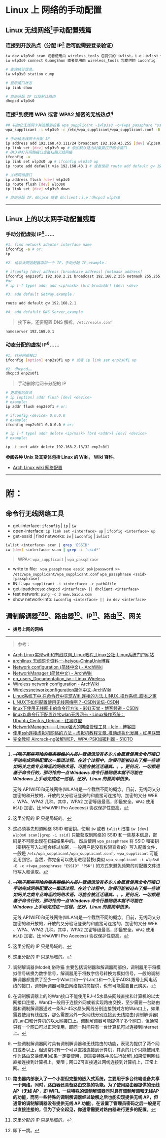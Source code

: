 <link href="../css/style.css" rel="stylesheet" type="text/css" />

# Linux 上 网络的手动配置

## Linux 无线网络[^wlan]手动配置残篇

### 连接到开放热点（分配 IP[^ip] 后可能需要登录验证）

```Bash
iw dev wlp3s0 scan 或者使用由 wireless_tools 包提供的 iwlist，i.e：iwlist wlp3s0 scan
iw wlp3s0 connect GuangShun 或者使用由 wireless_tools 包提供的 iwconfig

# 查询统计信息。
iw wlp3s0 station dump

# 显示接口状态
ip link show 

# 自动分配 IP 以及默认路由
dhcpcd wlp3s0
```

### 连接[^conn]到使用 WPA 或者 WPA2 加密的无线热点[^wlan]

```Bash
## 初始化无线网卡并连接到设备 wpa_supplicant -iwlp3s0 -c<(wpa_passphare "ssid" "psk") -B
wpa_supplicant -i wlp3s0 -c /etc/wpa_supplicant/wpa_supplicant.conf -B

# 手动给无线网卡分配 IP 
ip address add 192.168.43.111/24 broadcast 192.168.43.255 [dev] wlp3s0
ip link set [dev] wlp3s0 up # 添加默认路由时需要打开网卡接口
# 确认并打开网络接口准备扫描无线网络
ifconfig -a
ip link set wlp3s0 up # ifconfig wlp3s0 up
ip route add default via 192.168.43.1 # 或者使用 route add default gw 192.168.43.1

# 关闭网络接口
ip address flush [dev] wlp3s0 
ip route flush [dev] wlp3s0
ip link set [dev] wlp3s0 down 

# 自动分配 IP，dhcpcd 或者 dhclient；i.e：dhcpcd wlp3s0
```

--------------------

## Linux 上的以太网手动配置残篇

### 手动分配虚拟 IP[^ip]……

```Bash
#1. find network adapter interface name
ifconfig -a # or:
ip

#2. 给以太网适配器添加一个 IP，手动分配 IP,example：

# ifconfig [dev] address [broadcase address] [netmask address]
ifconfig enp2s0f1 192.168.2.21 broadcast 192.168.2.255 netmask 255.255.255.0 up
#or
# ip [-f type] addr add <ip/mask> [brd brodaddr] [dev] <dev>

#3. add default GetWay,example：

route add default gw 192.168.2.1

#4. add defafult DNS Server,example

```

> 接下来，还要配置 DNS 解析。`/etc/resolv.conf`

```config
nameserver 192.168.0.1
```

### 动态分配的虚拟 IP[^ip]……

```Bash
#1. 打开网络接口
ifconfig [option] enp2s0f1 up # 或者 ip link set enp2s0f1 up

#2. dhcpcd……
dhcpcd enp2s0f1
```

> 手动删除给网卡分配的 IP

```Bash
# 更常用的做法
# ip [option] addr flush [dev] <device>
# example:
ip addr flush enp2s0f1 # or:

# ifconfig <device> 0.0.0.0 
# example:
ifconfig enp2s0f1 0.0.0.0 # or:

# ip [-f type] addr delete <ip/mask> [brd <addr>] [dev] <device>
# example:

ip -f inet addr delete 192.168.2.13/32 enp2s0f1

```

**参阅各种 Unix 及其变体包括 Linux 的 Wiki， Wiki 百科。**

+ [Arch Linux wiki 网络配置][net_set]

------------------------

# 附：

##  命令行无线网络工具

+ get-interface: `ifconfig` | `ip` | `iw `
+ open-interface: `ip link set <interface> up` | `ifcofig <interface> up`
+ get-essid | find networks: `iw` | `iwconfig` | `iwlist`

```Bash
iwlist <interface> scan | grep 'ESSID'
iw [dev] <interface> scan | grep -i 'ssid*'
```

> WPA+: `wpa_supplicant` | `wpa_passphrase` 

+ write to file: ` wpa_passphrase essid psk|password >> /etc/wpa_supplicant/wpa_supplicant.conf` `wpa_passphrase <ssid> [passphrase]`
+ INIT: `wpa_supplicant -i <interface> -c path&file `
+ get-ipaddreess: `dhcpcd <interface> || dhclient <interface>`
+ test network:  `ping -c 3 www.baidu.com`
+ show network-info: `iwconfig <interface> || iw dev <interface> `

## **调制解调器[^model][^model_2][^model_3]、路由器[^router]、IP[^ip]、路由[^route]、网关**

+ **拨号上网的网络** 

----------------------

> 参考：

+ [Arch Linux实现wifi和有线联网_Linux教程_Linux公社-Linux系统门户网站](http://www.linuxidc.com/Linux/2016-11/137666.htm)
+ [archlinux 无线网卡资料一-heiyou-ChinaUnix博客](http://blog.chinaunix.net/uid-108863-id-136997.html)
+ [Network configuration (简体中文) - ArchWiki][network]
+ [NetworkManager (简体中文) - ArchWiki][nm]
+ [en_users_Documentation_iw - Linux Wireless](http://linuxwireless.org/en/users/Documentation/iw/)
+ [Wireless network configuration - ArchWiki](https://wiki.archlinux.org/index.php/Wireless_network_configuration#Manual_setup)
+ [Wirelessnetworkconfiguration简体中文-ArchWiki][wireless]
+ [Linux系统下中 在命令行中实现Wifi 连接的方法_LINUX_操作系统_脚本之家](http://www.jb51.net/LINUXjishu/234506.html)
+ [LINUX下如何配置使用无线网络啊？-CSDN论坛-CSDN](http://bbs.csdn.net/topics/340101949)
+ [linux下使用无线网卡的命令行方法 - 彩虹天堂 - 博客频道 - CSDN](http://blog.csdn.net/goodlixueyong/article/details/6461871)
+ [linux以命令行下配置连接wlan无线网卡 - Linux操作系统：Ubuntu_Centos_Debian - 红黑联盟](http://www.2cto.com/os/201205/133898.html)
+ [NetworkManager——Linux强大的网络管理工具 - lclc - 博客园](http://www.cnblogs.com/lcword/p/5917336.html)
+ [使用ssh连接虚拟机网络的方法 - 虚拟机教程文章_推动虚拟化发展 - 红黑联盟](http://www.2cto.com/os/201206/137291.html)
+ [完全教程 Aircrack-ng破解WEP、WPA-PSK加密利器 - 51CTO](http://netsecurity.51cto.com/art/201105/264844_all.htm)

[nm]: https://wiki.archlinux.org/index.php/NetworkManager_(%E7%AE%80%E4%BD%93%E4%B8%AD%E6%96%87)
[network]: https://wiki.archlinux.org/index.php/Network_configuration_(%E7%AE%80%E4%BD%93%E4%B8%AD%E6%96%87)#.E5.90.AF.E7.94.A8.E5.92.8C.E7.A6.81.E7.94.A8.E7.BD.91.E7.BB.9C.E6.8E.A5.E5.8F.A3
[wireless]: https://wiki.archlinux.org/index.php/Wireless_network_configuration_(%E7%AE%80%E4%BD%93%E4%B8%AD%E6%96%87)
[net_set]: https://wiki.archlinux.org/index.php/Wireless_network_configuration

<div class="p">

[^wlan]:  ***<del>（除了那些可怜的服务器维护人员）</del>我相信没有多少人会愿意使用命令行接口手动完成网络配置这一繁琐过程。在这个过程中，你很可能被迫去了解一些诸如网关之类专业晦涩的网络术语，可能会被活活逼疯。。。更何况，一切都是基于命令行的，那可怜的一点 Windows 命令行基础根本就不可能在 Windows 上手动完成这一过程，还好，Linux 的要简单很多。***

    无线 AP(WIFI)和无线网络(WLAN)是一个截然不同的概念。目前，无线网又分加密的和开放的，开放的又分验证登录的和直接可连接的，加密的又分 WEB 、WPA、WPA2 几种。其中，WPA2 加密等级最高，即最安全。`WPA2` 使用 `RSA`() 加密。比 `WPA`(WIFI Pro Acecess) 协议保护性更高。

</div>

[^conn]: 这必须事先知道网络 SSID 和密钥。使用 `iw` 或者 `iwlist` 扫描 `iw [dev] wlp3s0 scan[|grep -i ssid]` 只能获取到网络的 SSID 和一些基本信息，密码是不可能出现在扫描结果中的。 然后使用 `wpa_passphrase` 将 SSID 和密钥（密钥在写入过程会经过加密，一般用户是没有权限查看的）写入配置文件，一般是 `/etc/wpa_supplicant/wpa_supplicant.conf`，`wpa_supplicant` 可能会用到它。当然，你完全可以使用进程替换(类似 `wpa_supplicant -i wlp3s0 -B -c <(wpa_passphrase "ESSID" "PSK")` 的方式来避免频繁的对配置文件进行写入和读取。

[^ip]: 这里分配的 IP 只是局域的。

[^route]: 即下一跳。

[^model]: 调制解调器(Model),俗称猫 主要包括调制器和解调器两部份，调制器用于将模拟信号转换为数字信号，解调器用于将数字信号转换为模拟信号，一般的调制解调器都提供了至少一个Wan口和一个Lan口和一个用于ADSL拨号上网电话线的接口，调制解调器可能由网络提供商提供，也有可能需要自己购买。

[^model_2]: 在调制解调器上的的Wan接口不能使用RJ-45水晶头网线直接和计算机的以太网接口连接，Wan口一般用于连接外网或者实现路由交换，至少需要一台路由器和调制解调器通过一条RJ-45水晶头网线分别连接到对方的Wan口上，如果需要使用有线连接，那么需要另外一条网线分别连接到无线路由(调制解调器)的Lan口和计算机的以太网接口上。调制解调器可能提供了多个网口，但通常只有一个网口可以正常使用，即同一时间只有一台计算机可以连接到Internet上。
 
[^model_3]: 一些调制解调器同时具有调制解调器和无线路由的功能，表现为提供了两个网口或者以上，但通常只有一个可以直接连接到计算机，其余的几个只能被用来作为路由交换使用(如果一定要使用，则需要特殊手段进行破解),如果使用网线直接连接到计算机上，受限；网口2可直接通过网线连接到计算机上，正常上网。

[^route_swap]: 路由器具有路由交换功能（允许连接更多具有以太网接口的终端设备。同时，还可以提供多个无线 AP）。要实现路由交换，可以是调制解调和路由器之间，或者两台或以上路由器之间，一台作为主路由，通过网线将 WAN 口和调制解调器的 WAN 口相连。作为次级路由，同样通过 RJ-45 水晶头网线将自己的 WAN 口和主路由的任意一个 LAN 口连接。LAN 口用于和计算机的以太网接口先连访问网络。

[^router]: **路由器内部嵌入了一个小型但完整的嵌入式系统，主要用于多台终端设备共享一个网络。同时，路由器还具备路由交换[^route_swap]的功能。为了使用路由器提供的无线 AP[^wlan]（无线 AP，即 WIFI[^wlan]。一些特殊的调制解调器同时具有调制解调和无线AP的功能，而另一些特殊的调制解调器经过破解之后也能实现提供无线 AP，但通常的调制解调器没有提供无线 AP 功能)，在设置了管理员密码之后一般是可以直接连接的，但为了安全起见，你通常需要对路由器进行更多的配置。**
